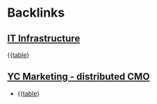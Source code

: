 
# Backlinks
## [IT Infrastructure](<IT Infrastructure.md>)
{{[table](<table.md>)}

## [YC Marketing - distributed CMO](<YC Marketing - distributed CMO.md>)
- {{[table](<table.md>)}

